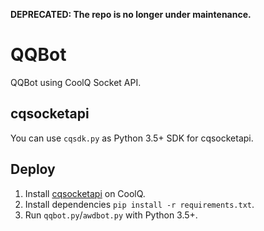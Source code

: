 **DEPRECATED: The repo is no longer under maintenance.**

# QQBot
QQBot using CoolQ Socket API.

## cqsocketapi
You can use `cqsdk.py` as Python 3.5+ SDK for cqsocketapi.

## Deploy
1. Install [cqsocketapi](https://github.com/yukixz/cqsocketapi/releases) on CoolQ.
2. Install dependencies `pip install -r requirements.txt`.
3. Run `qqbot.py`/`awdbot.py` with Python 3.5+.
